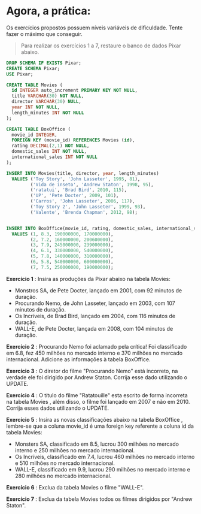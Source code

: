 #  Agora, a prática:
Os exercícios propostos possuem níveis variáveis de dificuldade. Tente fazer o máximo que conseguir.

> Para realizar os exercícios 1 a 7, restaure o banco de dados Pixar abaixo.

```sql
DROP SCHEMA IF EXISTS Pixar;
CREATE SCHEMA Pixar;
USE Pixar;

CREATE TABLE Movies (
  id INTEGER auto_increment PRIMARY KEY NOT NULL,
  title VARCHAR(30) NOT NULL,
  director VARCHAR(30) NULL,
  year INT NOT NULL,
  length_minutes INT NOT NULL
);

CREATE TABLE BoxOffice (
  movie_id INTEGER,
  FOREIGN KEY (movie_id) REFERENCES Movies (id),
  rating DECIMAL(2,1) NOT NULL,
  domestic_sales INT NOT NULL,
  international_sales INT NOT NULL
);

INSERT INTO Movies(title, director, year, length_minutes)
  VALUES ('Toy Story', 'John Lasseter', 1995, 81),
         ('Vida de inseto', 'Andrew Staton', 1998, 95),
         ('ratatui', 'Brad Bird', 2010, 115),
         ('UP', 'Pete Docter', 2009, 101),
         ('Carros', 'John Lasseter', 2006, 117),
         ('Toy Story 2', 'John Lasseter', 1999, 93),
         ('Valente', 'Brenda Chapman', 2012, 98);


INSERT INTO BoxOffice(movie_id, rating, domestic_sales, international_sales)
  VALUES (1, 8.3, 190000000, 170000000),
         (2, 7.2, 160000000, 200600000),
         (3, 7.9, 245000000, 239000000),
         (4, 6.1, 330000000, 540000000),
         (5, 7.8, 140000000, 310000000),
         (6, 5.8, 540000000, 600000000),
         (7, 7.5, 250000000, 190000000);
```

**Exercício 1** : Insira as produções da Pixar abaixo na tabela Movies:

* Monstros SA, de Pete Docter, lançado em 2001, com 92 minutos de duração.
* Procurando Nemo, de John Lasseter, lançado em 2003, com 107 minutos de duração.
* Os Incríveis, de Brad Bird, lançado em 2004, com 116 minutos de duração.
* WALL-E, de Pete Docter, lançada em 2008, com 104 minutos de duração.

**Exercício 2** : Procurando Nemo foi aclamado pela crítica! Foi classificado em 6.8, fez 450 milhões no mercado interno e 370 milhões no mercado internacional. Adicione as informações à tabela BoxOffice.

**Exercício 3** : O diretor do filme "Procurando Nemo" está incorreto, na verdade ele foi dirigido por Andrew Staton. Corrija esse dado utilizando o UPDATE.

**Exercício 4** : O título do filme "Ratatouille" esta escrito de forma incorreta na tabela Movies , além disso, o filme foi lançado em 2007 e não em 2010. Corrija esses dados utilizando o UPDATE.

**Exercício 5** : Insira as novas classificações abaixo na tabela BoxOffice , lembre-se que a coluna movie_id é uma foreign key referente a coluna id da tabela Movies:

* Monsters SA, classificado em 8.5, lucrou 300 milhões no mercado interno e 250 milhões no mercado internacional.
* Os Incríveis, classificado em 7.4, lucrou 460 milhões no mercado interno e 510 milhões no mercado internacional.
* WALL-E, classificado em 9.9, lucrou 290 milhões no mercado interno e 280 milhões no mercado internacional.

**Exercício 6** : Exclua da tabela Movies o filme "WALL-E".

**Exercício 7** : Exclua da tabela Movies todos os filmes dirigidos por "Andrew Staton".